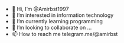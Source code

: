 - 👋 Hi, I’m @Amirbst1997
- 👀 I’m interested in information technology 
- 🌱 I’m currently learning programming 
- 💞️ I’m looking to collaborate on ...
- 📫 How to reach me telegram.me/@amirbst

<!---
Amirbst1997/Amirbst1997 is a ✨ special ✨ repository because its `README.md` (this file) appears on your GitHub profile.
You can click the Preview link to take a look at your changes.
--->
